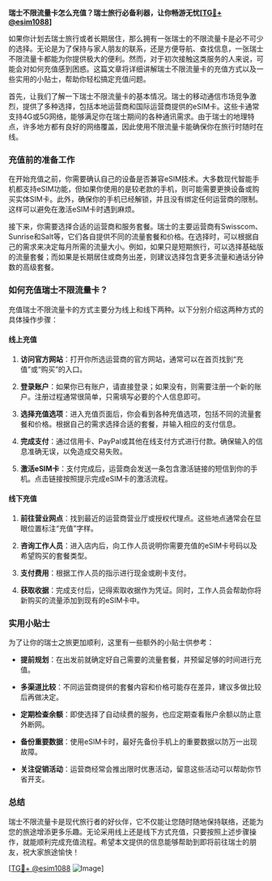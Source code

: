 **瑞士不限流量卡怎么充值？瑞士旅行必备利器，让你畅游无忧[[TG💪+ @esim1088](https://t.me/s/esim1088)]**

如果你计划去瑞士旅行或者长期居住，那么拥有一张瑞士的不限流量卡是必不可少的选择。无论是为了保持与家人朋友的联系，还是方便导航、查找信息，一张瑞士不限流量卡都能为你提供极大的便利。然而，对于初次接触这类服务的人来说，可能会对如何充值感到困惑。这篇文章将详细讲解瑞士不限流量卡的充值方式以及一些实用的小贴士，帮助你轻松搞定充值问题。

首先，让我们了解一下瑞士不限流量卡的基本情况。瑞士的移动通信市场竞争激烈，提供了多种选择，包括本地运营商和国际运营商提供的eSIM卡。这些卡通常支持4G或5G网络，能够满足你在瑞士期间的各种通讯需求。由于瑞士的地理特点，许多地方都有良好的网络覆盖，因此使用不限流量卡能确保你在旅行时随时在线。

### 充值前的准备工作

在开始充值之前，你需要确认自己的设备是否兼容eSIM技术。大多数现代智能手机都支持eSIM功能，但如果你使用的是较老款的手机，则可能需要更换设备或购买实体SIM卡。此外，确保你的手机已经解锁，并且没有绑定任何运营商的限制。这样可以避免在激活eSIM卡时遇到麻烦。

接下来，你需要选择合适的运营商和服务套餐。瑞士的主要运营商有Swisscom、Sunrise和Salt等，它们各自提供不同的流量套餐和价格。在选择时，可以根据自己的需求来决定每月所需的流量大小。例如，如果只是短期旅行，可以选择基础版的流量套餐；而如果是长期居住或商务出差，则建议选择包含更多流量和通话分钟数的高级套餐。

### 如何充值瑞士不限流量卡？

充值瑞士不限流量卡的方式主要分为线上和线下两种。以下分别介绍这两种方式的具体操作步骤：

#### 线上充值

1. **访问官方网站**：打开你所选运营商的官方网站，通常可以在首页找到“充值”或“购买”的入口。
   
2. **登录账户**：如果你已有账户，请直接登录；如果没有，则需要注册一个新的账户。注册过程通常很简单，只需填写必要的个人信息即可。

3. **选择充值选项**：进入充值页面后，你会看到各种充值选项，包括不同的流量套餐和价格。根据自己的需求选择合适的套餐，并输入相应的支付信息。

4. **完成支付**：通过信用卡、PayPal或其他在线支付方式进行付款。确保输入的信息准确无误，以免造成交易失败。

5. **激活eSIM卡**：支付完成后，运营商会发送一条包含激活链接的短信到你的手机。点击链接按照提示完成eSIM卡的激活流程。

#### 线下充值

1. **前往营业网点**：找到最近的运营商营业厅或授权代理点。这些地点通常会在显眼位置标注“充值”字样。

2. **咨询工作人员**：进入店内后，向工作人员说明你需要充值的eSIM卡号码以及希望购买的套餐类型。

3. **支付费用**：根据工作人员的指示进行现金或刷卡支付。

4. **获取收据**：完成支付后，记得索取收据作为凭证。同时，工作人员会帮助你将新购买的流量添加到现有的eSIM卡中。

### 实用小贴士

为了让你的瑞士之旅更加顺利，这里有一些额外的小贴士供参考：

- **提前规划**：在出发前就确定好自己需要的流量套餐，并预留足够的时间进行充值。
  
- **多渠道比较**：不同运营商提供的套餐内容和价格可能存在差异，建议多做比较后再做决定。

- **定期检查余额**：即使选择了自动续费的服务，也应定期查看账户余额以防止意外断网。

- **备份重要数据**：使用eSIM卡时，最好先备份手机上的重要数据以防万一出现故障。

- **关注促销活动**：运营商经常会推出限时优惠活动，留意这些活动可以帮助你节省开支。

### 总结

瑞士不限流量卡是现代旅行者的好伙伴，它不仅能让您随时随地保持联络，还能为您的旅途增添更多乐趣。无论采用线上还是线下方式充值，只要按照上述步骤操作，就能顺利完成充值流程。希望本文提供的信息能够帮助到即将前往瑞士的朋友，祝大家旅途愉快！

[[TG💪+ @esim1088](https://t.me/s/esim1088) ![Image](https://i.postimg.cc/4NQfJmqS/Snipaste-2025-05-13-00-14-12.png)]